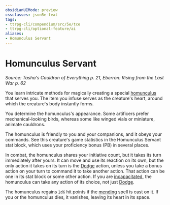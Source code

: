 ```yaml
---
obsidianUIMode: preview
cssclasses: json5e-feat
tags:
- ttrpg-cli/compendium/src/5e/tce
- ttrpg-cli/optional-feature/ai
aliases:
- Homunculus Servant
---
```

# Homunculus Servant
*Source: Tasha's Cauldron of Everything p. 21, Eberron: Rising from the Last War p. 62*  

You learn intricate methods for magically creating a special [homunculus](Інструменти%20ДМ/CLI/bestiary/construct/homunculus-servant-tce.md) that serves you. The item you infuse serves as the creature's heart, around which the creature's body instantly forms.

You determine the homunculus's appearance. Some artificers prefer mechanical-looking birds, whereas some like winged vials or miniature, animate cauldrons.

The homunculus is friendly to you and your companions, and it obeys your commands. See this creature's game statistics in the Homunculus Servant stat block, which uses your proficiency bonus (PB) in several places.

In combat, the homunculus shares your initiative count, but it takes its turn immediately after yours. It can move and use its reaction on its own, but the only action it takes on its turn is the [Dodge](Інструменти%20ДМ/CLI/rules/actions.md#Dodge) action, unless you take a bonus action on your turn to command it to take another action. That action can be one in its stat block or some other action. If you are [incapacitated](Інструменти%20ДМ/CLI/rules/conditions.md#Incapacitated), the homunculus can take any action of its choice, not just [Dodge](Інструменти%20ДМ/CLI/rules/actions.md#Dodge).

The homunculus regains `2d6` hit points if the [mending](Інструменти%20ДМ/CLI/spells/mending-xphb.md) spell is cast on it. If you or the homunculus dies, it vanishes, leaving its heart in its space.